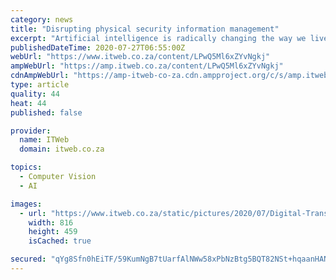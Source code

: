 ```yaml
---
category: news
title: "Disrupting physical security information management"
excerpt: "Artificial intelligence is radically changing the way we live, work, play and engage our physical world. No doubt artificial intelligence will have a profound impact in every industry, and even more so in the physical security services."
publishedDateTime: 2020-07-27T06:55:00Z
webUrl: "https://www.itweb.co.za/content/LPwQ5Ml6xZYvNgkj"
ampWebUrl: "https://amp.itweb.co.za/content/LPwQ5Ml6xZYvNgkj"
cdnAmpWebUrl: "https://amp-itweb-co-za.cdn.ampproject.org/c/s/amp.itweb.co.za/content/LPwQ5Ml6xZYvNgkj"
type: article
quality: 44
heat: 44
published: false

provider:
  name: ITWeb
  domain: itweb.co.za

topics:
  - Computer Vision
  - AI

images:
  - url: "https://www.itweb.co.za/static/pictures/2020/07/Digital-Transformation.jpg"
    width: 816
    height: 459
    isCached: true

secured: "qYg8Sfn0hEiTF/59KumNgB7tUarfAlNWw58xPbNzBtg5BQT82NSt+hqaanHANhnenI0o/gZQ1jodYG1FCkDQ0oLl5niUutnFnVRctJozxliF3w5K4HQ+pmCOQZeI+9P8d7YfYmVRqt5iviOaHb4YhcRPw42qqmAfmincJ9L4+kCy1W+TFOm7Tscozvt41D8aUScOsOBj9ZYANHvhF8YAVfzZ5gbcRGLwwy2CyuYubvH+Dd4neOlu/4/FBkR3mjhoX9tFMyHvAkeLgzHjCepphrk1kmL3A0uj3fFDWWztIb05HC1G1XbFzFGCCT+ceJ7kg1rr30D2TgEQTXxnLV83XA==;RBh3/ajncceQZW1WP0Mujw=="
---
```


